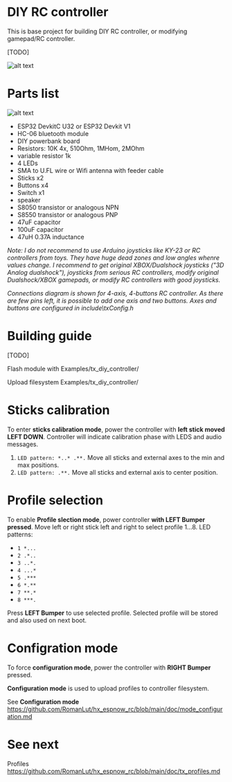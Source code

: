 # DIY RC controller

This is base project for building DIY RC controller, or modifying gamepad/RC controller.

[TODO]

![alt text](https://raw.githubusercontent.com/RomanLut/hx_espnow_rc/main/doc/diy_controller_prototype.jpg "DIY controller prototype")

# Parts list

![alt text](https://raw.githubusercontent.com/RomanLut/hx_espnow_rc/main/doc/diy_controller_connections.jpg "DIY controller connections")


- ESP32 DevkitC U32 or ESP32 Devkit V1 
- HC-06 bluetooth module
- DIY powerbank board
- Resistors: 10K 4x, 510Ohm, 1MHom, 2MOhm
- variable resistor 1k
- 4 LEDs
- SMA to U.FL wire or Wifi antenna with feeder cable
- Sticks x2
- Buttons x4
- Switch x1
- speaker
- S8050 transistor or analogous NPN
- S8550 transistor or analogous PNP
- 47uF capacitor
- 100uF capacitor
- 47uH 0.37A inductance
 
*Note: I do not recommend to use Arduino joysticks like KY-23 or RC controllers from toys. They have huge dead zones and low angles whenre values change.*
*I recommend to get original XBOX/Dualshock joysticks ("3D Analog dualshock"), joysticks from serious RC controllers, modify original Dualshock/XBOX gamepads, or modify RC controllers with good joysticks.*

*Connections diagram is shown for 4-axis, 4-buttons RC controller. As there are few pins left, it is possible to add one axis and two buttons. Axes and buttons are configured in include\txConfig.h*


# Building guide

[TODO]

Flash module with Examples/tx_diy_controller/

Upload filesystem Examples/tx_diy_controller/


# Sticks calibration

To enter **sticks calibration mode**, power the controller with **left stick moved LEFT DOWN**. Controller will indicate calibration phase with LEDS and audio messages.

1) `LED pattern: *..* .**.` Move all sticks and external axes to the min and max positions.
2) `LED pattern: .**.` Move all sticks and external axis to center position.

# Profile selection

To enable **Profile slection mode**, power controller **with LEFT Bumper pressed**.
Move left or right stick left and right to select profile 1...8.
LED patterns: 
- `1 *...` 
- `2 .*..` 
- `3 ..*.` 
- `4 ...*` 
- `5 .***` 
- `6 *.**` 
- `7 **.*` 
- `8 ***.`

Press **LEFT Bumper** to use selected profile. Selected profile will be stored and also used on next boot.


# Configration mode

To force **configuration mode**, power the controller with **RIGHT Bumper** pressed.

**Configuration mode** is used to upload profiles to controller filesystem.

See **Configuration mode** https://github.com/RomanLut/hx_espnow_rc/blob/main/doc/mode_configuration.md

# See next

Profiles https://github.com/RomanLut/hx_espnow_rc/blob/main/doc/tx_profiles.md

